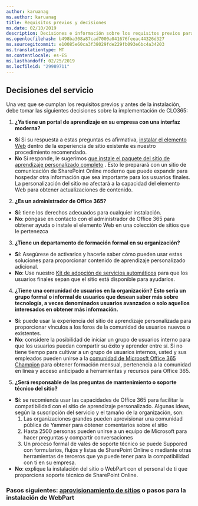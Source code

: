 ```yaml
---
author: karuanag
ms.author: karuanag
title: Requisitos previos y decisiones
ms.date: 02/10/2019
description: Decisiones e información sobre los requisitos previos para la instalación y configuración de aprendizaje personalizado
ms.openlocfilehash: b498ba308a87cad7000a041676feeac44326d327
ms.sourcegitcommit: e10085e60ca3f38029fde229fb093e6bc4a34203
ms.translationtype: MT
ms.contentlocale: es-ES
ms.lasthandoff: 02/25/2019
ms.locfileid: "29989711"
---
```

## <a name="service-decisions"></a>Decisiones del servicio

Una vez que se cumplan los requisitos previos y antes de la instalación, debe tomar las siguientes decisiones sobre la implementación de CLO365:

1. **¿Ya tiene un portal de aprendizaje en su empresa con una interfaz moderna?**

- **Sí** Si su respuesta a estas preguntas es afirmativa, [instalar el elemento Web](installwebpart.md) dentro de la experiencia de sitio existente es nuestro procedimiento recomendado.
- **No** Si responde, le sugerimos [que instale el paquete del sitio de aprendizaje personalizado completo](installsitepackage.md) .  Esto le preparará con un sitio de comunicación de SharePoint Online moderno que puede expandir para hospedar otra información que sea importante para los usuarios finales.  La personalización del sitio no afectará a la capacidad del elemento Web para obtener actualizaciones de contenido. 

2. **¿Es un administrador de Office 365?**

- **Sí**: tiene los derechos adecuados para cualquier instalación.
- **No**: póngase en contacto con el administrador de Office 365 para obtener ayuda o instale el elemento Web en una colección de sitios que le pertenezca

3. **¿Tiene un departamento de formación formal en su organización?**

- **Sí**: Asegúrese de activarlos y hacerle saber cómo pueden usar estas soluciones para proporcionar contenido de aprendizaje personalizado adicional.
- **No**: Use nuestro [Kit de adopción de servicios automáticos](driveadoption.md) para que los usuarios finales sepan que el sitio está disponible para ayudarlos.

4. **¿Tiene una comunidad de usuarios en la organización?  Esto sería un grupo formal o informal de usuarios que desean saber más sobre tecnología, a veces denominados usuarios avanzados o solo aquellos interesados en obtener más información.**

- **Sí**: puede usar la experiencia del sitio de aprendizaje personalizada para proporcionar vínculos a los foros de la comunidad de usuarios nuevos o existentes.
- **No**: considere la posibilidad de iniciar un grupo de usuarios interno para que los usuarios puedan compartir su éxito y aprender entre sí.  Si no tiene tiempo para cultivar a un grupo de usuarios internos, usted y sus empleados pueden unirse a la [comunidad de Microosft Office 365 Champion](https://aka.ms/O365Champions) para obtener formación mensual, pertenencia a la comunidad en línea y acceso anticipado a herramientas y recursos para Office 365.

5.  **¿Será responsable de las preguntas de mantenimiento o soporte técnico del sitio?**

- **Sí**: se recomienda usar las capacidades de Office 365 para facilitar la compatibilidad con el sitio de aprendizaje personalizado.  Algunas ideas, según la suscripción del servicio y el tamaño de la organización, son:
    1. Las organizaciones grandes pueden aprovisionar una comunidad pública de Yammer para obtener comentarios sobre el sitio
    2. Hasta 2500 personas pueden unirse a un equipo de Microsoft para hacer preguntas y compartir conversaciones
    3. Un proceso formal de vales de soporte técnico se puede Suppored con formularios, flujos y listas de SharePoint Online o mediante otras herramientas de terceros que ya puede tener para la compatibilidad con ti en su empresa. 
- **No**: explique la instalación del sitio o WebPart con el personal de ti que proporciona soporte técnico de SharePoint Online.  

### <a name="next-steps---site-provisioninginstallsitepackagemd-or-webpartinstallwebpartmd-installation-steps"></a>Pasos siguientes: [aprovisionamiento de sitios](installsitepackage.md) o pasos [](installwebpart.md) para la instalación de WebPart